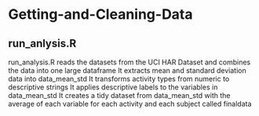 # Getting-and-Cleaning-Data
## run_anlysis.R
run_analysis.R reads the datasets from the UCI HAR Dataset and combines the data into one large dataframe
It extracts mean and standard deviation data into data_mean_std
It transforms activity types from numeric to descriptive strings
It applies descriptive labels to the variables in data_mean_std
It creates a tidy dataset from data_mean_std with the average of each variable for each activity and each subject called finaldata

